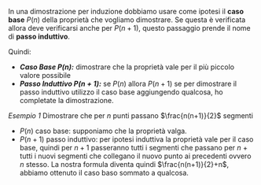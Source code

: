 In una dimostrazione per induzione dobbiamo usare come ipotesi il **caso base** $P(n)$ della proprietà che vogliamo dimostrare.
Se questa è verificata allora deve verificarsi anche per $P(n+1)$, questo passaggio prende il nome di **passo induttivo**.

Quindi:
- ***Caso Base $P(n)$:*** dimostrare che la proprietà vale per il più piccolo valore possibile
- ***Passo Induttivo $P(n+1)$:*** se $P(n)$ allora $P(n+1)$ se per dimostrare il passo induttivo utilizzo il caso base aggiungendo qualcosa, ho completate la dimostrazione.

*Esempio 1*
Dimostrare che per $n$ punti passano $\frac{n(n+1)}{2}$ segmenti
- $P(n)$ caso base: supponiamo che la proprietà valga.
- $P(n+1)$ passo induttivo: per ipotesi induttiva la proprietà vale per il caso base, quindi per $n+1$ passeranno tutti i segmenti che passano per $n$ + tutti i nuovi segmenti che collegano il nuovo punto ai precedenti ovvero $n$ stesso.
  La nostra formula diventa quindi $\frac{n(n+1)}{2}+n$, abbiamo ottenuto il caso baso sommato a qualcosa.